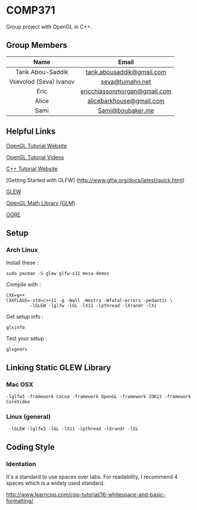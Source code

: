 # COMP371

Group project with OpenGL in C++.

## Group Members

| Name                   |  Email                     |
|:----------------------:|:-------------------------: |
| Tarik Abou-Saddik      | tarik.abousaddik@gmail.com |
| Vsevolod (Seva) Ivanov | seva@tumahn.net            |
| Eric                   | ericchiassonmorgan@gmail.com|
| Alice                  | alicebarkhouse@gmail.com   |
| Sami					 | Sami@boubaker.me			  |

## Helpful Links

[OpenGL Tutorial Website](https://learnopengl.com)

[OpenGL Tutorial Videos](https://www.youtube.com/watch?v=6c1QYZAEP2M&list=PLRwVmtr-pp06qT6ckboaOhnm9FxmzHpbY)

[C++ Tutorial Website](http://www.learncpp.com)

[Getting Started with GLFW] (http://www.glfw.org/docs/latest/quick.html)

[GLEW](http://glew.sourceforge.net)

[OpenGL Math Library (GLM)](http://glm.g-truc.net/0.9.8/index.html)

[OGRE](http://www.ogre3d.org)

## Setup

### Arch Linux

Install these :

    sudo pacman -S glew glfw-x11 mesa-demos

Compile with :

    CXX=g++
    CXXFLAGS=-std=c++11 -g -Wall -Wextra -Wfatal-errors -pedantic \
             -lGLEW -lglfw -lGL -lX11 -lpthread -lXrandr -lXi

Get setup info :

    glxinfo

Test your setup :

    glxgears

## Linking Static GLEW Library

### Mac OSX

    -lglfw3 -framework Cocoa -framework OpenGL -framework IOKit -framework CoreVideo

### Linux (general)

     -lGLEW -lglfw3 -lGL -lX11 -lpthread -lXrandr -lXi

## Coding Style

### Identation

It's a standard to use spaces over tabs. For readability, I recommend 4 spaces which is a widely used standard.

http://www.learncpp.com/cpp-tutorial/16-whitespace-and-basic-formatting/
